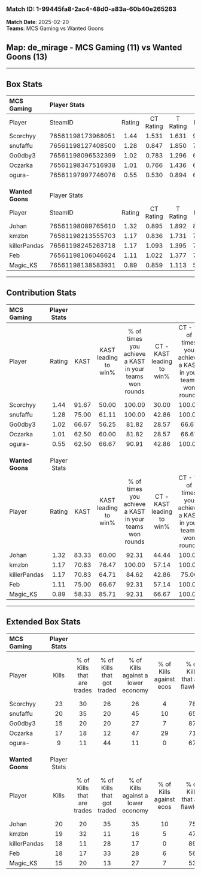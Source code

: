 ### Match ID: 1-99445fa8-2ac4-48d0-a83a-60b40e265263  
**Match Date**: 2025-02-20  
**Teams**: MCS Gaming vs Wanted Goons  

## **Map**: de_mirage - MCS Gaming (11) vs Wanted Goons (13)  
---  

## Box Stats  

| **MCS Gaming**   | Player Stats      |        |           |          |       |      |       |         |        |      |     |
| :- | :- | :-: | :-: | :-: | :-: | :-: | :-: | :-: | :-: | :-: | :-: |
| Player           | SteamID           | Rating | CT Rating | T Rating | KAST  | ADR  | Kills | Assists | Deaths | K/D  | HS% |
| Scorchyy         | 76561198173968051 |  1.44  |   1.531   |  1.631   | 91.67 | 91.6 |  23   |    3    |   19   | 1.21 | 26  |
| snufaffu         | 76561198127408500 |  1.28  |   0.847   |  1.850   | 75.00 | 99.7 |  20   |    8    |   18   | 1.11 | 40  |
| Go0dby3          | 76561198096532399 |  1.02  |   0.783   |  1.296   | 66.67 | 74.0 |  15   |    6    |   15   | 1.00 | 60  |
| Oczarka          | 76561198347516938 |  1.01  |   0.766   |  1.436   | 62.50 | 77.0 |  17   |    3    |   17   | 1.00 | 64  |
| ogura-           | 76561197997746076 |  0.55  |   0.530   |  0.894   | 62.50 | 47.9 |   9   |    6    |   21   | 0.43 | 33  |
|                  |                   |        |           |          |       |      |       |         |        |      |     |
|                  |                   |        |           |          |       |      |       |         |        |      |     |
|                  |                   |        |           |          |       |      |       |         |        |      |     |
| **Wanted Goons** | Player Stats      |        |           |          |       |      |       |         |        |      |     |
| Player           | SteamID           | Rating | CT Rating | T Rating | KAST  | ADR  | Kills | Assists | Deaths | K/D  | HS% |
| Johan            | 76561198089765610 |  1.32  |   0.895   |  1.892   | 83.33 | 86.7 |  20   |    7    |   17   | 1.18 | 50  |
| kmzbn            | 76561198213555703 |  1.17  |   0.836   |  1.731   | 70.83 | 84.2 |  19   |    4    |   17   | 1.12 | 73  |
| killerPandas     | 76561198245263718 |  1.17  |   1.093   |  1.395   | 70.83 | 85.4 |  18   |    7    |   16   | 1.13 | 22  |
| Feb              | 76561198106046624 |  1.11  |   1.022   |  1.377   | 75.00 | 73.9 |  18   |    4    |   18   | 1.00 | 44  |
| Magic_KS         | 76561198138583931 |  0.89  |   0.859   |  1.113   | 58.33 | 64.3 |  15   |    4    |   16   | 0.94 | 40  |
---  

## Contribution Stats  

| **MCS Gaming**   | Player Stats |       |                      |                                                        |                           |                                                             |                          |                                                            |
| :- | :-: | :-: | :-: | :-: | :-: | :-: | :-: | :-: |
| Player           |    Rating    | KAST  | KAST leading to win% | % of times you achieve a KAST in your teams won rounds | CT - KAST leading to win% | CT - % of times you achieve a KAST in your teams won rounds | T - KAST leading to win% | T - % of times you achieve a KAST in your teams won rounds |
| Scorchyy         |     1.44     | 91.67 |        50.00         |                         100.00                         |           30.00           |                           100.00                            |          66.67           |                           100.00                           |
| snufaffu         |     1.28     | 75.00 |        61.11         |                         100.00                         |           42.86           |                           100.00                            |          72.73           |                           100.00                           |
| Go0dby3          |     1.02     | 66.67 |        56.25         |                         81.82                          |           28.57           |                            66.67                            |          77.78           |                           87.50                            |
| Oczarka          |     1.01     | 62.50 |        60.00         |                         81.82                          |           28.57           |                            66.67                            |          87.50           |                           87.50                            |
| ogura-           |     0.55     | 62.50 |        66.67         |                         90.91                          |           42.86           |                           100.00                            |          87.50           |                           87.50                            |
|                  |              |       |                      |                                                        |                           |                                                             |                          |                                                            |
|                  |              |       |                      |                                                        |                           |                                                             |                          |                                                            |
|                  |              |       |                      |                                                        |                           |                                                             |                          |                                                            |
| **Wanted Goons** | Player Stats |       |                      |                                                        |                           |                                                             |                          |                                                            |
| Player           |    Rating    | KAST  | KAST leading to win% | % of times you achieve a KAST in your teams won rounds | CT - KAST leading to win% | CT - % of times you achieve a KAST in your teams won rounds | T - KAST leading to win% | T - % of times you achieve a KAST in your teams won rounds |
| Johan            |     1.32     | 83.33 |        60.00         |                         92.31                          |           44.44           |                           100.00                            |          72.73           |                           88.89                            |
| kmzbn            |     1.17     | 70.83 |        76.47         |                         100.00                         |           57.14           |                           100.00                            |          90.00           |                           100.00                           |
| killerPandas     |     1.17     | 70.83 |        64.71         |                         84.62                          |           42.86           |                            75.00                            |          80.00           |                           88.89                            |
| Feb              |     1.11     | 75.00 |        66.67         |                         92.31                          |           57.14           |                           100.00                            |          72.73           |                           88.89                            |
| Magic_KS         |     0.89     | 58.33 |        85.71         |                         92.31                          |           66.67           |                           100.00                            |          100.00          |                           88.89                            |
---  

## Extended Box Stats  

| **MCS Gaming**   | Player Stats |                            |                            |                                    |                         |                              |                                 |        |                             |                                     |                          |                               |                            |
| :- | :-: | :-: | :-: | :-: | :-: | :-: | :-: | :-: | :-: | :-: | :-: | :-: | :-: |
| Player           |    Kills     | % of Kills that are trades | % of Kills that got traded | % of Kills against a lower economy | % of Kills against ecos | % of Kills that are flawless | % of Kills that are close duels | Deaths | % of Deaths that get traded | % of Deaths against a lower economy | % of Deaths against ecos | % of Deaths that are flawless | % of Deaths that are close |
| Scorchyy         |      23      |             30             |             26             |                 26                 |            4            |              78              |                4                |   19   |             32              |                 16                  |            5             |              79               |             0              |
| snufaffu         |      20      |             35             |             20             |                 45                 |           10            |              65              |                5                |   18   |             17              |                 17                  |            6             |              61               |             0              |
| Go0dby3          |      15      |             20             |             20             |                 27                 |            7            |              87              |                7                |   15   |              7              |                  7                  |            7             |              53               |             27             |
| Oczarka          |      17      |             18             |             12             |                 47                 |           29            |              71              |                6                |   17   |             29              |                 18                  |            6             |              76               |             12             |
| ogura-           |      9       |             11             |             44             |                 11                 |            0            |              67              |                0                |   21   |             33              |                 19                  |            5             |              57               |             5              |
|                  |              |                            |                            |                                    |                         |                              |                                 |        |                             |                                     |                          |                               |                            |
|                  |              |                            |                            |                                    |                         |                              |                                 |        |                             |                                     |                          |                               |                            |
|                  |              |                            |                            |                                    |                         |                              |                                 |        |                             |                                     |                          |                               |                            |
| **Wanted Goons** | Player Stats |                            |                            |                                    |                         |                              |                                 |        |                             |                                     |                          |                               |                            |
| Player           |    Kills     | % of Kills that are trades | % of Kills that got traded | % of Kills against a lower economy | % of Kills against ecos | % of Kills that are flawless | % of Kills that are close duels | Deaths | % of Deaths that get traded | % of Deaths against a lower economy | % of Deaths against ecos | % of Deaths that are flawless | % of Deaths that are close |
| Johan            |      20      |             20             |             35             |                 35                 |           10            |              75              |                5                |   17   |             18              |                 18                  |            0             |              76               |             6              |
| kmzbn            |      19      |             32             |             11             |                 16                 |            5            |              47              |               11                |   17   |             29              |                 18                  |            0             |              88               |             6              |
| killerPandas     |      18      |             11             |             28             |                 17                 |            0            |              89              |                0                |   16   |             19              |                 13                  |            0             |              75               |             6              |
| Feb              |      18      |             17             |             33             |                 28                 |            6            |              56              |               11                |   18   |             22              |                 17                  |            0             |              67               |             0              |
| Magic_KS         |      15      |             20             |             13             |                 27                 |            7            |              53              |               13                |   16   |             25              |                 13                  |            6             |              63               |             6              |
